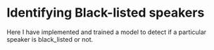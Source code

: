 # Identifying Black-listed speakers
Here I have implemented and trained a model to detect if a particular speaker is black_listed or not.
